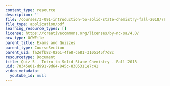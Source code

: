 ```yaml
---
content_type: resource
description: ''
file: /courses/3-091-introduction-to-solid-state-chemistry-fall-2018/78345e01d9919d64845c8305311e7c41_MIT3_091F18_Q05.pdf
file_type: application/pdf
learning_resource_types: []
license: https://creativecommons.org/licenses/by-nc-sa/4.0/
ocw_type: OCWFile
parent_title: Exams and Quizzes
parent_type: CourseSection
parent_uid: fa2efb82-0261-4fe8-ce81-3105145f7d8c
resourcetype: Document
title: Quiz 5 - Intro to Solid State Chemistry - Fall 2018
uid: 78345e01-d991-9d64-845c-8305311e7c41
video_metadata:
  youtube_id: null
---
```

